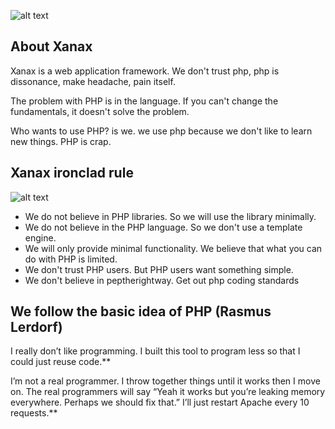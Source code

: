 ![alt text](https://2lzddc1lqqxa2nsu0c3o7zrd-wpengine.netdna-ssl.com/wp-content/uploads/2019/02/xanax-addiction.jpg)


## About Xanax

Xanax is a web application framework. We don't trust php, php is dissonance, make headache, pain itself.

The problem with PHP is in the language. If you can't change the fundamentals, it doesn't solve the problem.

Who wants to use PHP? is we. we use php because we don't like to learn new things. PHP is crap.

## Xanax ironclad rule

![alt text](https://i.redd.it/oul3gz1bvwwy.jpg)

- We do not believe in PHP libraries. So we will use the library minimally.
- We do not believe in the PHP language. So we don't use a template engine.
- We will only provide minimal functionality. We believe that what you can do with PHP is limited.
- We don't trust PHP users. But PHP users want something simple.
- We don't believe in peptherightway. Get out php coding standards

## We follow the basic idea of PHP (Rasmus Lerdorf)

I really don’t like programming. I built this tool to program less so that I could just reuse code.**

I’m not a real programmer. I throw together things until it works then I move on. The real programmers will say “Yeah it works but you’re leaking memory everywhere. Perhaps we should fix that.” I’ll just restart Apache every 10 requests.**


